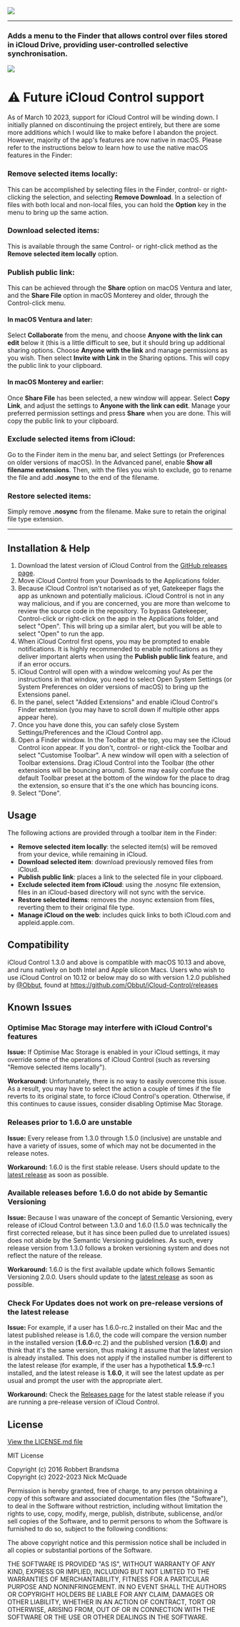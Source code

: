 ![](Docs/iCloud%20Control%201280x200%20transparent.png)

---

### Adds a menu to the Finder that allows control over files stored in iCloud Drive, providing user-controlled selective synchronisation.

![](Docs/1.7.0-Extension-Menu.png)

# :warning: Future iCloud Control support
As of March 10 2023, support for iCloud Control will be winding down. I initially planned on discontinuing the project entirely, but there are some more additions which I would like to make before I abandon the project. However, majority of the app's features are now native in macOS. Please refer to the instructions below to learn how to use the native macOS features in the Finder:

### Remove selected items locally:
This can be accomplished by selecting files in the Finder, control- or right-clicking the selection, and selecting **Remove Download**. In a selection of files with both local and non-local files, you can hold the **Option** key in the menu to bring up the same action.

### Download selected items:
This is available through the same Control- or right-click method as the **Remove selected item locally** option.

### Publish public link:
This can be achieved through the **Share** option on macOS Ventura and later, and the **Share File** option in macOS Monterey and older, through the Control-click menu.

#### In macOS Ventura and later:
Select **Collaborate** from the menu, and choose **Anyone with the link can edit** below it (this is a little difficult to see, but it should bring up additional sharing options. Choose **Anyone with the link** and manage permissions as you wish. Then select **Invite with Link** in the Sharing options. This will copy the public link to your clipboard.
#### In macOS Monterey and earlier:
Once **Share File** has been selected, a new window will appear. Select **Copy Link**, and adjust the settings to **Anyone with the link can edit**. Manage your preferred permission settings and press **Share** when you are done. This will copy the public link to your clipboard.

### Exclude selected items from iCloud:
Go to the Finder item in the menu bar, and select Settings (or Preferences on older versions of macOS). In the Advanced panel, enable **Show all filename extensions**. Then, with the files you wish to exclude, go to rename the file and add **.nosync** to the end of the filename.

### Restore selected items:
Simply remove **.nosync** from the filename. Make sure to retain the original file type extension.

---

## Installation & Help

1. Download the latest version of iCloud Control from the [GitHub releases page](https://github.com/Njmcq/iCloud-Control/releases/latest).
2. Move iCloud Control from your Downloads to the Applications folder.
3. Because iCloud Control isn't notarised as of yet, Gatekeeper flags the app as unknown and potentially malicious. iCloud Control is not in any way malicious, and if you are concerned, you are more than welcome to review the source code in the repository. To bypass Gatekeeper, Control-click or right-click on the app in the Applications folder, and select "Open". This will bring up a similar alert, but you will be able to select "Open" to run the app.
4. When iCloud Control first opens, you may be prompted to enable notifications. It is highly recommended to enable notifications as they deliver important alerts when using the **Publish public link** feature, and if an error occurs.
5. iCloud Control will open with a window welcoming you! As per the instructions in that window, you need to select Open System Settings (or System Preferences on older versions of macOS) to bring up the Extensions panel.
6. In the panel, select "Added Extensions" and enable iCloud Control's Finder extension (you may have to scroll down if multiple other apps appear here).
7. Once you have done this, you can safely close System Settings/Preferences and the iCloud Control app.
8. Open a Finder window. In the Toolbar at the top, you may see the iCloud Control icon appear. If you don't, control- or right-click the Toolbar and select "Customise Toolbar". A new window will open with a selection of Toolbar extensions. Drag iCloud Control into the Toolbar (the other extensions will be bouncing around). Some may easily confuse the default Toolbar preset at the bottom of the window for the place to drag the extension, so ensure that it's the one which has bouncing icons.
9. Select "Done".

## Usage

The following actions are provided through a toolbar item in the Finder:

- **Remove selected item locally**: the selected item(s) will be removed from your device, while remaining in iCloud.
- **Download selected item**: download previously removed files from iCloud.
- **Publish public link**: places a link to the selected file in your clipboard.
- **Exclude selected item from iCloud**: using the .nosync file extension, files in an iCloud-based directory will not sync with the service.
- **Restore selected items**: removes the .nosync extension from files, reverting them to their original file type.
- **Manage iCloud on the web**: includes quick links to both iCloud.com and appleid.apple.com.

## Compatibility
iCloud Control 1.3.0 and above is compatible with macOS 10.13 and above, and runs natively on both Intel and Apple silicon Macs. Users who wish to use iCloud Control on 10.12 or below may do so with version 1.2.0 published by [@Obbut](https://github.com/Obbut), found at https://github.com/Obbut/iCloud-Control/releases

## Known Issues
### Optimise Mac Storage may interfere with iCloud Control's features
**Issue:** If Optimise Mac Storage is enabled in your iCloud settings, it may override some of the operations of iCloud Control (such as reversing "Remove selected items locally").

**Workaround:** Unfortunately, there is no way to easily overcome this issue. As a result, you may have to select the action a couple of times if the file reverts to its original state, to force iCloud Control's operation. Otherwise, if this continues to cause issues, consider disabling Optimise Mac Storage.

### Releases prior to 1.6.0 are unstable
**Issue:** Every release from 1.3.0 through 1.5.0 (inclusive) are unstable and have a variety of issues, some of which may not be documented in the release notes.

**Workaround:** 1.6.0 is the first stable release. Users should update to the [latest release](https://github.com/Njmcq/iCloud-Control/releases/latest) as soon as possible.

### Available releases before 1.6.0 do not abide by Semantic Versioning
**Issue:** Because I was unaware of the concept of Semantic Versioning, every release of iCloud Control between 1.3.0 and 1.6.0 (1.5.0 was technically the first corrected release, but it has since been pulled due to unrelated issues) does not abide by the Semantic Versioning guidelines. As such, every release version from 1.3.0 follows a broken versioning system and does not reflect the nature of the release.

**Workaround:** 1.6.0 is the first available update which follows Semantic Versioning 2.0.0. Users should update to the [latest release](https://github.com/Njmcq/iCloud-Control/releases/latest) as soon as possible.

### Check For Updates does not work on pre-release versions of the latest release
**Issue:** For example, if a user has 1.6.0-rc.2 installed on their Mac and the latest published release is 1.6.0, the code will compare the version number in the installed version (**1.6.0**-rc.2) and the published version (**1.6.0**) and think that it's the same version, thus making it assume that the latest version is already installed. This does not apply if the installed number is different to the latest release (for example, if the user has a hypothetical **1.5.9**-rc.1 installed, and the latest release is **1.6.0**, it will see the latest update as per usual and prompt the user with the appropriate alert.

**Workaround:** Check the [Releases page](https://github.com/Njmcq/iCloud-Control/releases) for the latest stable release if you are running a pre-release version of iCloud Control.

## License

[View the LICENSE.md file](https://github.com/Njmcq/iCloud-Control/blob/master/LICENSE.md)

MIT License

Copyright (c) 2016 Robbert Brandsma  
Copyright (c) 2022-2023 Nick McQuade

Permission is hereby granted, free of charge, to any person obtaining a copy
of this software and associated documentation files (the "Software"), to deal
in the Software without restriction, including without limitation the rights
to use, copy, modify, merge, publish, distribute, sublicense, and/or sell
copies of the Software, and to permit persons to whom the Software is
furnished to do so, subject to the following conditions:

The above copyright notice and this permission notice shall be included in all
copies or substantial portions of the Software.

THE SOFTWARE IS PROVIDED "AS IS", WITHOUT WARRANTY OF ANY KIND, EXPRESS OR
IMPLIED, INCLUDING BUT NOT LIMITED TO THE WARRANTIES OF MERCHANTABILITY,
FITNESS FOR A PARTICULAR PURPOSE AND NONINFRINGEMENT. IN NO EVENT SHALL THE
AUTHORS OR COPYRIGHT HOLDERS BE LIABLE FOR ANY CLAIM, DAMAGES OR OTHER
LIABILITY, WHETHER IN AN ACTION OF CONTRACT, TORT OR OTHERWISE, ARISING FROM,
OUT OF OR IN CONNECTION WITH THE SOFTWARE OR THE USE OR OTHER DEALINGS IN THE
SOFTWARE.

